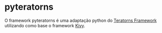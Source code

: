 # pyteratorns

O framework pyteratorns é uma adaptação python do [Teratorns Framework](https://github.com/tlimao/teratorns)
utilizando como base o framework [Kivy](https://kivy.org).
